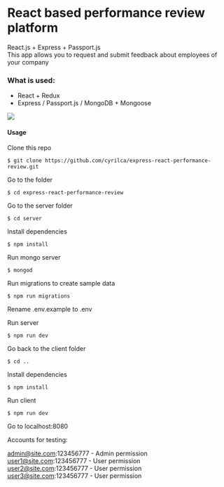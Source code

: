 # React based performance review platform
React.js + Express + Passport.js</br>
This app allows you to request and submit feedback about employees of your company</br>

### What is used:
- React + Redux
- Express / Passport.js / MongoDB + Mongoose

<img src="https://user-images.githubusercontent.com/9072649/43093713-7bcd747e-8eb9-11e8-919a-cf54b9b12f64.gif">

#### Usage 
Clone this repo
```
$ git clone https://github.com/cyrilca/express-react-performance-review.git
```

Go to the folder
```
$ cd express-react-performance-review
```

Go to the server folder
```
$ cd server
```

Install dependencies
```
$ npm install
```

Run mongo server
```
$ mongod
```

Run migrations to create sample data
```
$ npm run migrations
```

Rename .env.example to .env

Run server
```
$ npm run dev
```

Go back to the client folder
```
$ cd ..
```

Install dependencies
```
$ npm install
```

Run client
```
$ npm run dev
```

Go to localhost:8080

Accounts for testing:

admin@site.com:123456777 - Admin permission</br>
user1@site.com:123456777 - User permission</br>
user2@site.com:123456777 - User permission</br>
user3@site.com:123456777 - User permission</br>
